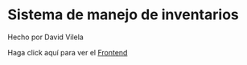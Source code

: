 # Sistema de manejo de inventarios
Hecho por David Vilela

Haga click aquí para ver el [Frontend](https://github.com/DavidVR27/Frontend-Sistema-Manejo-Inventarios)
